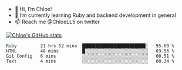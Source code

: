 - 💞️  Hi, I’m Chloe!
- 🌱  I’m currently learning Ruby and backend development in general
- 📫  Reach me @ChloeLL5 on twitter

[![Chloe's GitHub stats](https://github-readme-stats.vercel.app/api?username=chloell5&count_private=true&theme=cobalt&show_icons=true)](https://github.com/anuraghazra/github-readme-stats)

<!--START_SECTION:waka-->
```text
Ruby         21 hrs 52 mins  ████████████████████████░   95.60 % 
HTML         48 mins         █░░░░░░░░░░░░░░░░░░░░░░░░   03.56 % 
Git Config   6 mins          ░░░░░░░░░░░░░░░░░░░░░░░░░   00.51 % 
Text         4 mins          ░░░░░░░░░░░░░░░░░░░░░░░░░   00.34 % 
```
<!--END_SECTION:waka-->
